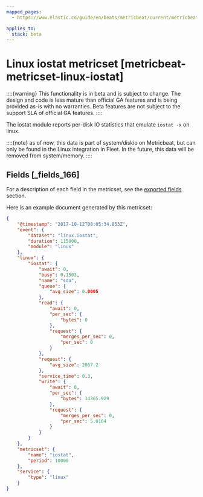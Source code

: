 ```yaml
---
mapped_pages:
  - https://www.elastic.co/guide/en/beats/metricbeat/current/metricbeat-metricset-linux-iostat.html

applies_to:
  stack: beta
---
```


# Linux iostat metricset [metricbeat-metricset-linux-iostat]

::::{warning}
This functionality is in beta and is subject to change. The design and code is less mature than official GA features and is being provided as-is with no warranties. Beta features are not subject to the support SLA of official GA features.
::::


The iostat module reports per-disk IO statistics that emulate `iostat -x` on linux.

::::{note}
as of now, this data is part of system/diskio on Metricbeat, but can only be found in the Linux integration in Fleet. In the future, this data will be removed from system/memory.
::::


## Fields [_fields_166]

For a description of each field in the metricset, see the [exported fields](/reference/metricbeat/exported-fields-linux.md) section.

Here is an example document generated by this metricset:

```json
{
    "@timestamp": "2017-10-12T08:05:34.853Z",
    "event": {
        "dataset": "linux.iostat",
        "duration": 115000,
        "module": "linux"
    },
    "linux": {
        "iostat": {
            "await": 0,
            "busy": 0.1503,
            "name": "sda",
            "queue": {
                "avg_size": 0.0005
            },
            "read": {
                "await": 0,
                "per_sec": {
                    "bytes": 0
                },
                "request": {
                    "merges_per_sec": 0,
                    "per_sec": 0
                }
            },
            "request": {
                "avg_size": 2867.2
            },
            "service_time": 0.3,
            "write": {
                "await": 0,
                "per_sec": {
                    "bytes": 14365.929
                },
                "request": {
                    "merges_per_sec": 0,
                    "per_sec": 5.0104
                }
            }
        }
    },
    "metricset": {
        "name": "iostat",
        "period": 10000
    },
    "service": {
        "type": "linux"
    }
}
```


